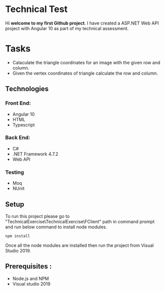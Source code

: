 # Technical Test

Hi **welcome to my first Github project**.
I have created a ASP.NET Web API project with Angular 10 as part of my technical assessment.

# Tasks
* Calaculate the triangle coordinates for an image with the given row and column.
* Given the vertex coordinates of triangle calculate the row and column.

## Technologies
### Front End:
* Angular 10
* HTML
* Typescript

### Back End:
* C#
* .NET Framework 4.7.2
* Web API

### Testing
* Moq
* NUnit

## Setup
To run this project please go to "TechnicalExercise\TechnicalExercise\FClient" path in command prompt and run below command to install node modules.

```
npm install
```

Once all the node modules are installed then run the project from Visual Studio 2019.

## Prerequisites :

* Node.js and NPM
* Visual studio 2019



